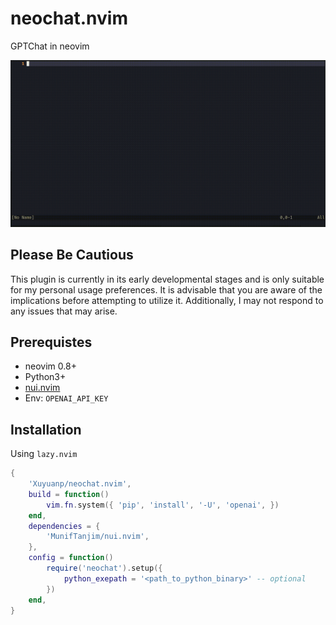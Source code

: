 # neochat.nvim

GPTChat in neovim

![](img/demo.gif)

## Please Be Cautious

This plugin is currently in its early developmental stages and is only suitable for my personal usage preferences.
It is advisable that you are aware of the implications before attempting to utilize it.
Additionally, I may not respond to any issues that may arise.

## Prerequistes

- neovim 0.8+
- Python3+
- [nui.nvim](https://github.com/MunifTanjim/nui.nvim)
- Env: `OPENAI_API_KEY`

## Installation

Using `lazy.nvim`

```lua
{
    'Xuyuanp/neochat.nvim',
    build = function()
        vim.fn.system({ 'pip', 'install', '-U', 'openai', })
    end,
    dependencies = {
        'MunifTanjim/nui.nvim',
    },
    config = function()
        require('neochat').setup({
            python_exepath = '<path_to_python_binary>' -- optional
        })
    end,
}
```
